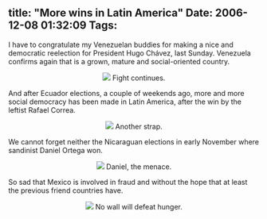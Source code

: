 title: "More wins in Latin America"
Date: 2006-12-08 01:32:09
Tags: 
---
I have to congratulate my Venezuelan buddies for making a nice and democratic reelection for President Hugo Chávez, last Sunday. Venezuela confirms again that is a grown, mature and social-oriented country.


<p align="center"><img src="http://damog.net/files/misc/luchasigue.jpg"/>
Fight continues.

And after Ecuador elections, a couple of weekends ago, more and more social democracy has been made in Latin America, after the win by the leftist Rafael Correa.

</p>
<p align="center"><img src="http://damog.net/files/misc/correa.jpg"/>
Another strap.

We cannot forget neither the Nicaraguan elections in early November where sandinist Daniel Ortega won.

</p>
<p align="center"><img src="http://www.damog.net/files/misc/danieltravieso.jpg"/>
Daniel, the menace.

So sad that Mexico is involved in fraud and without the hope that at least the previous friend countries have.

</p>
<p align="center"><img src="http://www.damog.net/files/misc/murohambre.jpg"/>
No wall will defeat hunger.  </p>
